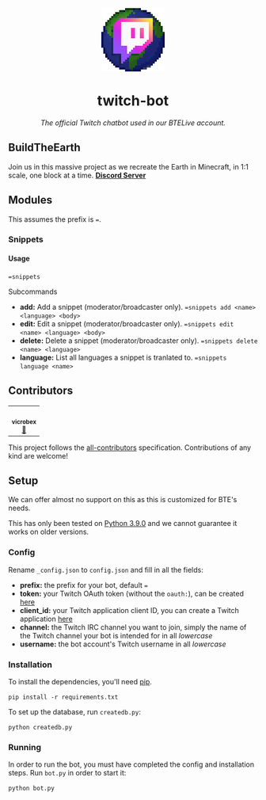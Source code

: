 <div align="center">

<img width="128" src="assets/logo.gif" />

# twitch-bot

_The official Twitch chatbot used in our BTELive account._

</div>

## BuildTheEarth

Join us in this massive project as we recreate the Earth in Minecraft, in 1:1 scale, one block at a time. [**Discord Server**][invite]

## Modules

This assumes the prefix is `=`.

### Snippets

#### Usage

`=snippets`

Subcommands

-   **add:** Add a snippet (moderator/broadcaster only).
    `=snippets add <name> <language> <body>` 
-   **edit:** Edit a snippet (moderator/broadcaster only).
    `=snippets edit <name> <language> <body>`
-   **delete:** Delete a snippet (moderator/broadcaster only).
    `=snippets delete <name> <language>`
-   **language:** List all languages a snippet is tranlated to.
    `=snippets language <name>`

## Contributors

<!-- ALL-CONTRIBUTORS-LIST:START - Do not remove or modify this section -->
<!-- prettier-ignore-start -->
<!-- markdownlint-disable -->
<table>
  <tr>
    <td align="center"><a href="https://github.com/vicrobex"><img src="https://avatars.githubusercontent.com/u/56770982?v=4?s=100" width="100px;" alt=""/><br /><sub><b>vicrobex</b></sub></a><br /><a href="#design-vicrobex" title="Design">🎨</a></td>
  </tr>
</table>

<!-- markdownlint-restore -->
<!-- prettier-ignore-end -->

<!-- ALL-CONTRIBUTORS-LIST:END -->

This project follows the [all-contributors](https://allcontributors.org) specification. Contributions of any kind are welcome!

## Setup

We can offer almost no support on this as this is customized for BTE's needs.

This has only been tested on [Python 3.9.0](https://www.python.org/downloads/release/python-390/) and we cannot guarantee it works on older versions.

### Config

Rename `_config.json` to `config.json` and fill in all the fields:

-   **prefix:** the prefix for your bot, default `=`
-   **token:** your Twitch OAuth token (without the `oauth:`), can be created [here](https://twitchapps.com/tmi/)
-   **client_id:** your Twitch application client ID, you can create a Twitch application [here](https://dev.twitch.tv/console/apps)
-   **channel:** the Twitch IRC channel you want to join, simply the name of the Twitch channel your bot is intended for in all *lowercase*
-   **username:** the bot account's Twitch username in all *lowercase*

### Installation

To install the dependencies, you'll need [pip](https://pypi.org/project/pip/).

    pip install -r requirements.txt

To set up the database, run `createdb.py`:

    python createdb.py

### Running

In order to run the bot, you must have completed the config and installation steps. Run `bot.py` in order to start it:

    python bot.py

<!-- References -->

[invite]: https://discord.gg/QEkPmBy
